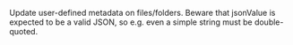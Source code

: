 Update user-defined metadata on files/folders. Beware that jsonValue is expected to be a valid JSON, so e.g. even a simple string must be double-quoted.